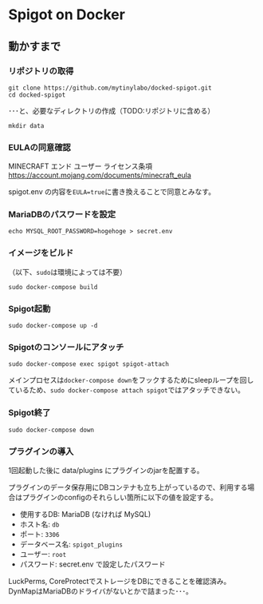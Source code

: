 # Spigot on Docker

## 動かすまで

### リポジトリの取得
```
git clone https://github.com/mytinylabo/docked-spigot.git
cd docked-spigot
```

･･･と、必要なディレクトリの作成（TODO:リポジトリに含める）

```
mkdir data
```

### EULAの同意確認

MINECRAFT エンド ユーザー ライセンス条項 https://account.mojang.com/documents/minecraft_eula

spigot.env の内容を`EULA=true`に書き換えることで同意とみなす。

### MariaDBのパスワードを設定

```
echo MYSQL_ROOT_PASSWORD=hogehoge > secret.env
```

### イメージをビルド

（以下、`sudo`は環境によっては不要）

```
sudo docker-compose build
```

### Spigot起動

```
sudo docker-compose up -d
```

### Spigotのコンソールにアタッチ

```
sudo docker-compose exec spigot spigot-attach
```

メインプロセスは`docker-compose down`をフックするためにsleepループを回しているため、`sudo docker-compose attach spigot`ではアタッチできない。

### Spigot終了

```
sudo docker-compose down
```

### プラグインの導入

1回起動した後に data/plugins にプラグインのjarを配置する。

プラグインのデータ保存用にDBコンテナも立ち上がっているので、利用する場合はプラグインのconfigのそれらしい箇所に以下の値を設定する。

- 使用するDB: MariaDB (なければ MySQL)
- ホスト名: `db`
- ポート: `3306`
- データベース名: `spigot_plugins`
- ユーザー: `root`
- パスワード: secret.env で設定したパスワード

LuckPerms, CoreProtectでストレージをDBにできることを確認済み。
DynMapはMariaDBのドライバがないとかで詰まった･･･。
